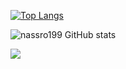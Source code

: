 
[![Top Langs](https://github-readme-stats.vercel.app/api/top-langs/?username=nassro199&langs_count=8)](https://github.com/nassro199/nassro199)

![nassro199 GitHub stats](https://github-readme-stats.vercel.app/api?username=nassro199&show_icons=true&theme=radical)

![](https://visitor-badge.laobi.icu/badge?page_id=nassro199.nassro199)
